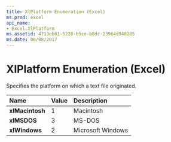 ```yaml
---
title: XlPlatform Enumeration (Excel)
ms.prod: excel
api_name:
- Excel.XlPlatform
ms.assetid: 4713eb61-5228-b5ce-b8dc-23964d948285
ms.date: 06/08/2017
---
```



# XlPlatform Enumeration (Excel)

Specifies the platform on which a text file originated.



|**Name**|**Value**|**Description**|
|:-----|:-----|:-----|
| **xlMacintosh**|1|Macintosh|
| **xlMSDOS**|3|MS-DOS|
| **xlWindows**|2|Microsoft Windows|

